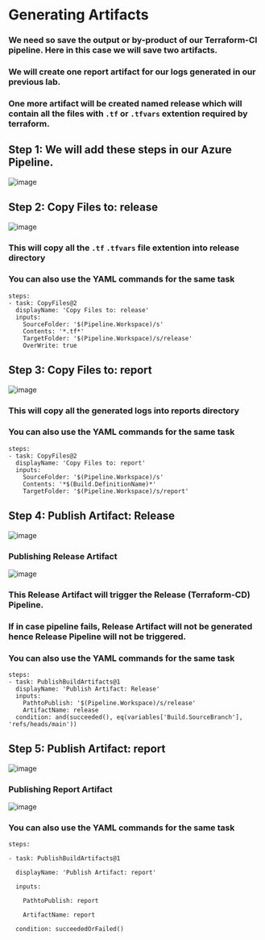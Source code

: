 # Generating Artifacts
### We need so save the output or by-product of our Terraform-CI pipeline. Here in this case we will save two artifacts.
### We will create one report artifact for our logs generated in our previous lab.
### One more artifact will be created named release which will contain all the files with `.tf` or `.tfvars` extention required by terraform.

## Step 1: We will add these steps in our Azure Pipeline.
![image](https://user-images.githubusercontent.com/99440004/173721074-dfcc1dd0-5d83-447e-ad21-1441ea3baabf.png)

## Step 2: Copy Files to: release
![image](https://user-images.githubusercontent.com/99440004/173721940-3b10bb80-8050-42ec-8505-c81e2e768da2.png)
### This will copy all the `.tf` `.tfvars` file extention into release directory
### You can also use the YAML commands for the same task
```
steps:
- task: CopyFiles@2
  displayName: 'Copy Files to: release'
  inputs:
    SourceFolder: '$(Pipeline.Workspace)/s'
    Contents: '*.tf*'
    TargetFolder: '$(Pipeline.Workspace)/s/release'
    OverWrite: true

``` 

## Step 3: Copy Files to: report
![image](https://user-images.githubusercontent.com/99440004/173722066-3af01ea4-b9ee-44a2-a13b-6cd01cb7345c.png)
### This will copy all the generated logs into reports directory
### You can also use the YAML commands for the same task
```
steps:
- task: CopyFiles@2
  displayName: 'Copy Files to: report'
  inputs:
    SourceFolder: '$(Pipeline.Workspace)/s'
    Contents: '*$(Build.DefinitionName)*'
    TargetFolder: '$(Pipeline.Workspace)/s/report'

``` 

## Step 4: Publish Artifact: Release
![image](https://user-images.githubusercontent.com/99440004/173722144-bed9a47d-d86e-4978-a8bd-dff2e84a8ae2.png)
### Publishing Release Artifact
![image](https://user-images.githubusercontent.com/99440004/173723347-9bf1290a-28a7-4717-9567-22083d50fbd7.png)
### This Release Artifact will trigger the Release (Terraform-CD) Pipeline.
### If in case pipeline fails, Release Artifact will not be generated hence Release Pipeline will not be triggered.
### You can also use the YAML commands for the same task
```
steps:
- task: PublishBuildArtifacts@1
  displayName: 'Publish Artifact: Release'
  inputs:
    PathtoPublish: '$(Pipeline.Workspace)/s/release'
    ArtifactName: release
  condition: and(succeeded(), eq(variables['Build.SourceBranch'], 'refs/heads/main'))
``` 

## Step 5: Publish Artifact: report
![image](https://user-images.githubusercontent.com/99440004/173722211-23f331f8-2f44-4bda-aaa1-28409fb92574.png)
### Publishing Report Artifact
![image](https://user-images.githubusercontent.com/99440004/173723443-5dacb622-022c-47b1-b316-03f56185e6b9.png)
### You can also use the YAML commands for the same task
```
steps:

- task: PublishBuildArtifacts@1

  displayName: 'Publish Artifact: report'

  inputs:

    PathtoPublish: report

    ArtifactName: report

  condition: succeededOrFailed()


``` 